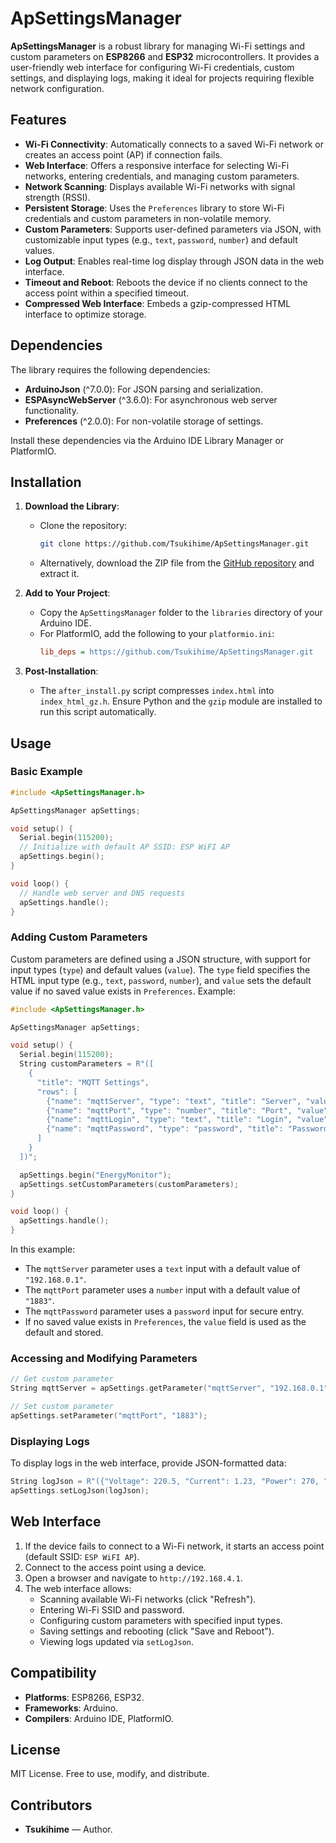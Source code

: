 # ApSettingsManager

**ApSettingsManager** is a robust library for managing Wi-Fi settings and custom parameters on **ESP8266** and **ESP32** microcontrollers. It provides a user-friendly web interface for configuring Wi-Fi credentials, custom settings, and displaying logs, making it ideal for projects requiring flexible network configuration.

## Features

- **Wi-Fi Connectivity**: Automatically connects to a saved Wi-Fi network or creates an access point (AP) if connection fails.
- **Web Interface**: Offers a responsive interface for selecting Wi-Fi networks, entering credentials, and managing custom parameters.
- **Network Scanning**: Displays available Wi-Fi networks with signal strength (RSSI).
- **Persistent Storage**: Uses the `Preferences` library to store Wi-Fi credentials and custom parameters in non-volatile memory.
- **Custom Parameters**: Supports user-defined parameters via JSON, with customizable input types (e.g., `text`, `password`, `number`) and default values.
- **Log Output**: Enables real-time log display through JSON data in the web interface.
- **Timeout and Reboot**: Reboots the device if no clients connect to the access point within a specified timeout.
- **Compressed Web Interface**: Embeds a gzip-compressed HTML interface to optimize storage.

## Dependencies

The library requires the following dependencies:

- **ArduinoJson** (^7.0.0): For JSON parsing and serialization.
- **ESPAsyncWebServer** (^3.6.0): For asynchronous web server functionality.
- **Preferences** (^2.0.0): For non-volatile storage of settings.

Install these dependencies via the Arduino IDE Library Manager or PlatformIO.

## Installation

1. **Download the Library**:
   - Clone the repository:
     ```bash
     git clone https://github.com/Tsukihime/ApSettingsManager.git
     ```
   - Alternatively, download the ZIP file from the [GitHub repository](https://github.com/Tsukihime/ApSettingsManager) and extract it.

2. **Add to Your Project**:
   - Copy the `ApSettingsManager` folder to the `libraries` directory of your Arduino IDE.
   - For PlatformIO, add the following to your `platformio.ini`:
     ```ini
     lib_deps = https://github.com/Tsukihime/ApSettingsManager.git
     ```

3. **Post-Installation**:
   - The `after_install.py` script compresses `index.html` into `index_html_gz.h`. Ensure Python and the `gzip` module are installed to run this script automatically.

## Usage

### Basic Example

```cpp
#include <ApSettingsManager.h>

ApSettingsManager apSettings;

void setup() {
  Serial.begin(115200);
  // Initialize with default AP SSID: ESP WiFI AP
  apSettings.begin();
}

void loop() {
  // Handle web server and DNS requests
  apSettings.handle();
}
```

### Adding Custom Parameters

Custom parameters are defined using a JSON structure, with support for input types (`type`) and default values (`value`). The `type` field specifies the HTML input type (e.g., `text`, `password`, `number`), and `value` sets the default value if no saved value exists in `Preferences`. Example:

```cpp
#include <ApSettingsManager.h>

ApSettingsManager apSettings;

void setup() {
  Serial.begin(115200);
  String customParameters = R"([
    {
      "title": "MQTT Settings",
      "rows": [
        {"name": "mqttServer", "type": "text", "title": "Server", "value": "192.168.0.1"},
        {"name": "mqttPort", "type": "number", "title": "Port", "value": "1883"},
        {"name": "mqttLogin", "type": "text", "title": "Login", "value": ""},
        {"name": "mqttPassword", "type": "password", "title": "Password", "value": ""}
      ]
    }
  ])";

  apSettings.begin("EnergyMonitor");
  apSettings.setCustomParameters(customParameters);
}

void loop() {
  apSettings.handle();
}
```

In this example:
- The `mqttServer` parameter uses a `text` input with a default value of `"192.168.0.1"`.
- The `mqttPort` parameter uses a `number` input with a default value of `"1883"`.
- The `mqttPassword` parameter uses a `password` input for secure entry.
- If no saved value exists in `Preferences`, the `value` field is used as the default and stored.

### Accessing and Modifying Parameters

```cpp
// Get custom parameter
String mqttServer = apSettings.getParameter("mqttServer", "192.168.0.1");

// Set custom parameter
apSettings.setParameter("mqttPort", "1883");
```

### Displaying Logs

To display logs in the web interface, provide JSON-formatted data:

```cpp
String logJson = R"({"Voltage": 220.5, "Current": 1.23, "Power": 270, "CosPhi": 0.95})";
apSettings.setLogJson(logJson);
```

## Web Interface

1. If the device fails to connect to a Wi-Fi network, it starts an access point (default SSID: `ESP WiFI AP`).
2. Connect to the access point using a device.
3. Open a browser and navigate to `http://192.168.4.1`.
4. The web interface allows:
   - Scanning available Wi-Fi networks (click "Refresh").
   - Entering Wi-Fi SSID and password.
   - Configuring custom parameters with specified input types.
   - Saving settings and rebooting (click "Save and Reboot").
   - Viewing logs updated via `setLogJson`.

## Compatibility

- **Platforms**: ESP8266, ESP32.
- **Frameworks**: Arduino.
- **Compilers**: Arduino IDE, PlatformIO.

## License

MIT License. Free to use, modify, and distribute.

## Contributors

- **Tsukihime** — Author.
